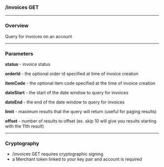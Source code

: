 ### /invoices GET

***

### Overview

Query for invoices on an account

***

### Parameters

**status** - invoice status

**orderId** - the optional order id specified at time of invoice creation

**itemCode** - the optional item code specified at the time of invoice creation

**dateStart** - the start of the date window to query for invoices

**dateEnd** - the end of the date window to query for invoices

**limit** - maximum results that the query will return (useful for paging results)

**offset** - number of results to offset (ex. skip 10 will give you results starting with the 11th result)
***

### Cryptography

* /invoices GET requires cryptographic signing
* a Merchant token linked to your key pair and account is required
